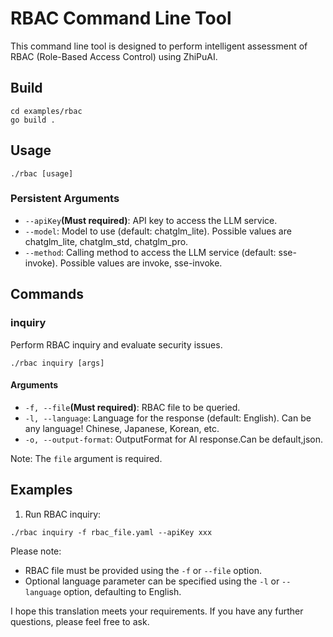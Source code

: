 # RBAC Command Line Tool

This command line tool is designed to perform intelligent assessment of RBAC (Role-Based Access Control) using ZhiPuAI.

## Build

```shell
cd examples/rbac
go build .
```

## Usage

```shell
./rbac [usage]
```

### Persistent Arguments

- `--apiKey`**(Must required)**: API key to access the LLM service.
- `--model`: Model to use (default: chatglm_lite). Possible values are chatglm_lite, chatglm_std, chatglm_pro.
- `--method`: Calling method to access the LLM service (default: sse-invoke). Possible values are invoke, sse-invoke.

## Commands

### inquiry

Perform RBAC inquiry and evaluate security issues.

```shell
./rbac inquiry [args] 
```

#### Arguments

- `-f, --file`**(Must required)**: RBAC file to be queried.
- `-l, --language`: Language for the response (default: English). Can be any language! Chinese, Japanese, Korean, etc.
- `-o, --output-format`: OutputFormat for AI response.Can be default,json.

Note: The `file` argument is required.

## Examples

1. Run RBAC inquiry:

```shell
./rbac inquiry -f rbac_file.yaml --apiKey xxx 
```

Please note:

- RBAC file must be provided using the `-f` or `--file` option.
- Optional language parameter can be specified using the `-l` or `--language` option, defaulting to English.

I hope this translation meets your requirements. If you have any further questions, please feel free to ask.
